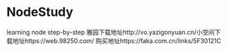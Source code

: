 # NodeStudy
learning node step-by-step
雅园下载地址http://vo.yazigonyuan.cn/小空间下载地址https://web.98250.com/
购买地址https://faka.com.cn/links/5F30121C
